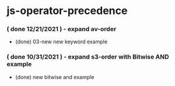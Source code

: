 # js-operator-precedence

### ( done 12/21/2021 ) - expand av-order
* (done) 03-new  new keyword example

### ( done 10/31/2021 ) - expand s3-order with Bitwise AND example
* (done) new bitwise and example
